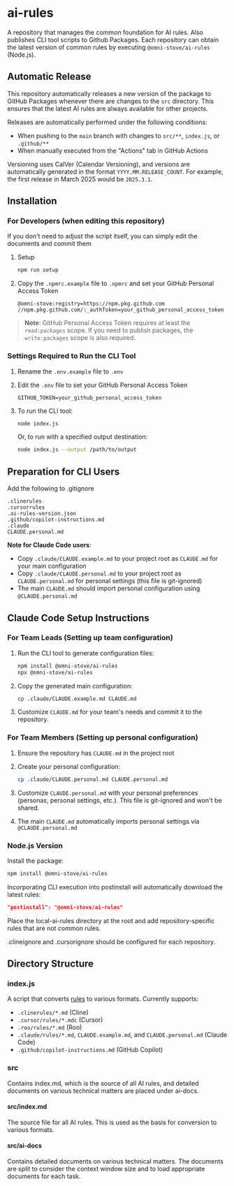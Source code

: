 # ai-rules

A repository that manages the common foundation for AI rules.
Also publishes CLI tool scripts to Github Packages.
Each repository can obtain the latest version of common rules by executing `@omni-stove/ai-rules` (Node.js).

## Automatic Release

This repository automatically releases a new version of the package to GitHub Packages whenever there are changes to the `src` directory. This ensures that the latest AI rules are always available for other projects.

Releases are automatically performed under the following conditions:

- When pushing to the `main` branch with changes to `src/**`, `index.js`, or `.github/**`
- When manually executed from the "Actions" tab in GitHub Actions

Versioning uses CalVer (Calendar Versioning), and versions are automatically generated in the format `YYYY.MM.RELEASE_COUNT`. For example, the first release in March 2025 would be `2025.3.1`.

## Installation

### For Developers (when editing this repository)

If you don't need to adjust the script itself, you can simply edit the documents and commit them

1. Setup

   ```bash
   npm run setup
   ```

2. Copy the `.npmrc.example` file to `.npmrc` and set your GitHub Personal Access Token

   ```plaintext
   @omni-stove:registry=https://npm.pkg.github.com
   //npm.pkg.github.com/:_authToken=your_github_personal_access_token
   ```

> **Note**: GitHub Personal Access Token requires at least the `read:packages` scope. If you need to publish packages, the `write:packages` scope is also required.

### Settings Required to Run the CLI Tool

1. Rename the `.env.example` file to `.env`
2. Edit the `.env` file to set your GitHub Personal Access Token

   ```plaintext
   GITHUB_TOKEN=your_github_personal_access_token
   ```

3. To run the CLI tool:

   ```bash
   node index.js
   ```

   Or, to run with a specified output destination:

   ```bash
   node index.js --output /path/to/output
   ```

## Preparation for CLI Users

Add the following to .gitignore

```plaintext
.clinerules
.cursorrules
.ai-rules-version.json
.github/copilot-instructions.md
.claude
CLAUDE.personal.md
```

**Note for Claude Code users**: 
- Copy `.claude/CLAUDE.example.md` to your project root as `CLAUDE.md` for your main configuration
- Copy `.claude/CLAUDE.personal.md` to your project root as `CLAUDE.personal.md` for personal settings (this file is git-ignored)
- The main `CLAUDE.md` should import personal configuration using `@CLAUDE.personal.md`

## Claude Code Setup Instructions

### For Team Leads (Setting up team configuration)

1. Run the CLI tool to generate configuration files:
   ```bash
   npm install @omni-stove/ai-rules
   npx @omni-stove/ai-rules
   ```

2. Copy the generated main configuration:
   ```bash
   cp .claude/CLAUDE.example.md CLAUDE.md
   ```

3. Customize `CLAUDE.md` for your team's needs and commit it to the repository.

### For Team Members (Setting up personal configuration)

1. Ensure the repository has `CLAUDE.md` in the project root

2. Create your personal configuration:
   ```bash
   cp .claude/CLAUDE.personal.md CLAUDE.personal.md
   ```

3. Customize `CLAUDE.personal.md` with your personal preferences (personas, personal settings, etc.). This file is git-ignored and won't be shared.

4. The main `CLAUDE.md` automatically imports personal settings via `@CLAUDE.personal.md`

### Node.js Version

Install the package:

```bash
npm install @omni-stove/ai-rules
```

Incorporating CLI execution into postinstall will automatically download the latest rules:

```json
"postinstall": "@omni-stove/ai-rules"
```

Place the local-ai-rules directory at the root and add repository-specific rules that are not common rules.

.clineignore and .cursorignore should be configured for each repository.

## Directory Structure

### index.js

A script that converts [rules](./src/index.md) to various formats.
Currently supports:
- `.clinerules/*.md` (Cline)
- `.cursor/rules/*.mdc` (Cursor)
- `.roo/rules/*.md` (Roo)
- `.claude/rules/*.md`, `CLAUDE.example.md`, and `CLAUDE.personal.md` (Claude Code)
- `.github/copilot-instructions.md` (GitHub Copilot)

### src

Contains index.md, which is the source of all AI rules, and detailed documents on various technical matters are placed under ai-docs.

#### src/index.md

The source file for all AI rules.
This is used as the basis for conversion to various formats.

#### src/ai-docs

Contains detailed documents on various technical matters.
The documents are split to consider the context window size and to load appropriate documents for each task.
